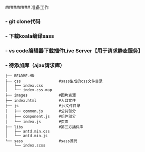 ######### 准备工作
### - git clone代码
### - 下载koala编译sass
### - vs code编辑器下载插件Live Server【用于请求静态服务】
### - 待添加库（ajax请求库）

```
├── README.MD
├── css                 #sass生成的css文件目录
│   ├── index.css
│   └── index.css.map
├── images              #图片资源
├── index.html          #入口文件
├── js                  #js文件目录
│   ├── common.js       #公共部分
│   ├── component.js    #组件部分
│   └── index.js        #页面
├── libs                #第三方插件库
│   ├── antd.min.css
│   └── antd.min.js
└── sass                #sass源码
    └── index.scss
```